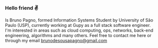 ### Hello friend ✌️
Is Bruno Pagno, formed Information Systems Student by University of São Paulo (USP), currently working at Gupy as a full stack software engineer. I'm interested in areas such as cloud computing, ops, networks, back-end engineering, algorithms and many others. 
Feel free to contact me here or through my email brunodesousapagno@gmail.com
